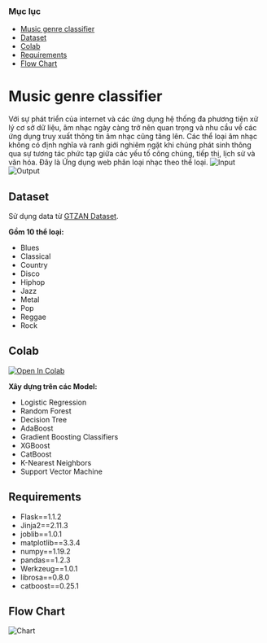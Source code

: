 ### Mục lục

- [Music genre classifier](#music-genre-classifier)
- [Dataset](#dataset) 
- [Colab](#colab)
- [Requirements](#requirements)
- [Flow Chart](#flow-chart)

# Music genre classifier
Với sự phát triển của internet và các ứng dụng hệ thống đa phương tiện xử lý cơ sở dữ liệu, âm nhạc ngày càng trở nên quan trọng và nhu cầu về các ứng dụng truy xuất thông tin âm nhạc cũng tăng lên. Các thể loại âm nhạc không có định nghĩa và ranh giới nghiêm ngặt khi chúng phát sinh thông qua sự tương tác phức tạp giữa các yếu tố công chúng, tiếp thị, lịch sử và văn hóa. Đây là Ứng dụng web phân loại nhạc theo thể loại.
![Input](https://user-images.githubusercontent.com/85569646/205339204-af05d681-8658-43fc-af14-9564d17174bf.png)
![Output](https://user-images.githubusercontent.com/85569646/205334507-49611ac7-ee01-4b7f-9c3a-3ee16d7355ff.png)

## Dataset
Sử dụng data từ [GTZAN Dataset](https://www.kaggle.com/andradaolteanu/gtzan-dataset-music-genre-classification).

**Gồm 10 thể loại:**
- Blues
- Classical
- Country
- Disco
- Hiphop
- Jazz
- Metal
- Pop
- Reggae
- Rock

## Colab 
[![Open In Colab](https://colab.research.google.com/assets/colab-badge.svg)](https://colab.research.google.com/drive/1rx35N2HNWm3XklaOPIZr5k7oTkvqBD7C)

**Xây dựng trên các Model:**
- Logistic Regression
- Random Forest
- Decision Tree
- AdaBoost
- Gradient Boosting Classifiers
- XGBoost
- CatBoost
- K-Nearest Neighbors
- Support Vector Machine

## Requirements
- Flask==1.1.2
- Jinja2==2.11.3
- joblib==1.0.1
- matplotlib==3.3.4
- numpy==1.19.2
- pandas==1.2.3
- Werkzeug==1.0.1
- librosa==0.8.0
- catboost==0.25.1

## Flow Chart
![Chart](https://user-images.githubusercontent.com/85569646/205336327-200b662a-7126-43ed-8224-1fd3e84fee7d.png)
